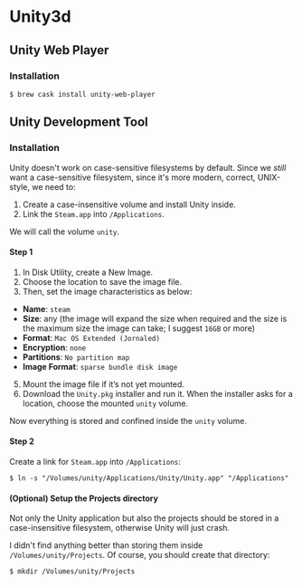 # Unity3d

## Unity Web Player

### Installation

```ShellSession
$ brew cask install unity-web-player
```

## Unity Development Tool

### Installation

Unity doesn't work on case-sensitive filesystems by default.
Since we *still* want a case-sensitive filesystem, since it's more modern, correct, UNIX-style,
we need to:

1. Create a case-insensitive volume and install Unity inside.
2. Link the `Steam.app` into `/Applications`.

We will call the volume `unity`.

#### Step 1

1. In Disk Utility, create a New Image.
3. Choose the location to save the image file.
4. Then, set the image characteristics as below:
  * **Name**: `steam`
  * **Size**: any (the image will expand the size when required and the size is the maximum size the image can take; I suggest `16GB` or more)
  * **Format**: `Mac OS Extended (Jornaled)`
  * **Encryption**: `none`
  * **Partitions**: `No partition map`
  * **Image Format**: `sparse bundle disk image`
5. Mount the image file if it’s not yet mounted.
6. Download the `Unity.pkg` installer and run it. When the installer asks for a location, choose the mounted `unity` volume.

Now everything is stored and confined inside the `unity` volume.

#### Step 2

Create a link for `Steam.app` into `/Applications`: 

```ShellSession
$ ln -s "/Volumes/unity/Applications/Unity/Unity.app" "/Applications"
```

#### (Optional) Setup the Projects directory

Not only the Unity application but also the projects should be stored in a case-insensitive filesystem,
otherwise Unity will just crash.

I didn't find anything better than storing them inside `/Volumes/unity/Projects`.
Of course, you should create that directory:
```ShellSession
$ mkdir /Volumes/unity/Projects
```
